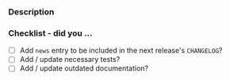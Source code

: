 <!-- Hello! Thanks for submitting a PR! To help make things go a bit more
     smoothly we would appreciate it if you follow this template. -->

### Description

<!-- Good things to put here include:
       - reasons for the change (please link any relevant issues!),
       - any noteworthy (or hacky) choices to be aware of,
       - or what the problem resolved here looked like. -->

### Checklist - did you ...

<!-- If any of the following items aren't relevant for your contribution
     please still tick them so we know you've gone through the checklist. -->

- [ ] Add `news` entry to be included in the next release's `CHANGELOG`?
     <!-- All "significant" changes should get an entry:
            - user-facing changes
            - new feature implementation
            - major/long outstanding bugfix
            - code deprecation -->
- [ ] Add / update necessary tests?
- [ ] Add / update outdated documentation?

<!-- Just as a reminder, everyone in all conda org spaces (including PRs)
     must follow the Conda Org Code of Conduct (link below).

     Finally, once again thanks for your time and effort. If you have any
     feedback in regards to your experience contributing here, please
     let us know!

     Helpful links:
       - Conda Org COC:
       - Contributing docs: https://github.com/conda/conda/blob/master/CONTRIBUTING.md -->
